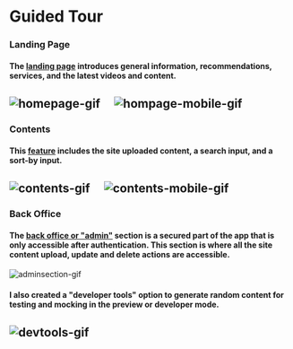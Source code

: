 # Guided Tour

### Landing Page
#### The [landing page](https://github.com/nizans/graphology-web-project/tree/main/client/src/features/home) introduces general information, recommendations, services, and the latest videos and content.

![homepage-gif](https://user-images.githubusercontent.com/59604278/137717882-35f9d285-6018-4e41-a3f0-3931de3ab4b0.gif) &nbsp;&nbsp;&nbsp; ![hompage-mobile-gif](https://user-images.githubusercontent.com/59604278/137725763-f8bbb58a-e1e7-4357-846c-fae2d1ebc7f9.gif)
---
### Contents
#### This [feature](https://github.com/nizans/graphology-web-project/tree/main/client/src/features/couch) includes the site uploaded content, a search input, and a sort-by input.

![contents-gif](https://user-images.githubusercontent.com/59604278/137726981-34aef20c-dee9-43d7-be7e-aa4a412cc876.gif) &nbsp;&nbsp;&nbsp; ![contents-mobile-gif](https://user-images.githubusercontent.com/59604278/137727006-c7893818-92db-4d13-8029-1064b36abc8b.gif)
---
### Back Office
#### The [back office or "admin"](https://github.com/nizans/graphology-web-project/tree/main/client/src/features/admin) section is a secured part of the app that is only accessible after authentication. This section is where all the site content upload, update and delete actions are accessible.
![adminsection-gif](https://user-images.githubusercontent.com/59604278/137729374-191afcbf-70a0-4235-9be5-4ccf9723c208.gif)

#### I also created a "developer tools" option to generate random content for testing and mocking in the preview or developer mode.

![devtools-gif](https://user-images.githubusercontent.com/59604278/137730109-51f6c701-1b9d-4763-83cd-5f2945a9ab0f.gif)
---


